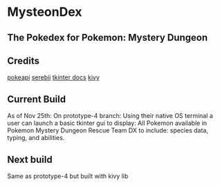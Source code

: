 # MysteonDex
## The Pokedex for Pokemon: Mystery Dungeon

## Credits
[pokeapi](pokeapi.co)
[serebii](serebii.net/dungeonrescueteamdx/pokemon.shtml)
[tkinter docs](tkdocs.com/)
[kivy](kivy.org)

## Current Build
As of Nov 25th: 
  On prototype-4 branch:
    Using their native OS terminal a user can launch a basic tkinter gui to display:
      All Pokemon available in Pokemon Mystery Dungeon Rescue Team DX to include:
        species data, 
        typing, and 
        abilities.
 ## Next build
 Same as prototype-4 but built with kivy lib
